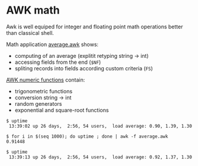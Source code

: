 # AWK math

Awk is well equiped for integer and floating point math operations better than classical shell.

Math application [average.awk](average.awk) shows:
 * computing of an average (explitit retyping string -> int)
 * accessing fields from the end (`$NF`)
 * spliting records into fields according custom criteria (`FS`)

[AWK numeric functions](https://www.gnu.org/software/gawk/manual/html_node/Numeric-Functions.html) contain:
 * trigonometric functions
 * conversion string -> int
 * random generators
 * exponential and square-root functions

```
$ uptime
 13:39:02 up 26 days,  2:56, 54 users,  load average: 0.90, 1.39, 1.30

$ for i in $(seq 1000); do uptime ; done | awk -f average.awk
0.91448

$ uptime
 13:39:13 up 26 days,  2:56, 54 users,  load average: 0.92, 1.37, 1.30
```
